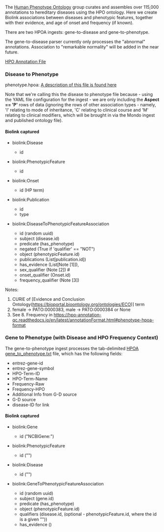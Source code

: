 The [Human Phenotype Ontology](http://human-phenotype-ontology.org) group
curates and assembles over 115,000 annotations to hereditary diseases
using the HPO ontology. Here we create Biolink associations
between diseases and phenotypic features, together with their evidence,
and age of onset and frequency (if known).

There are two HPOA ingests: gene-to-disease and gene-to-phenotype.

The gene-to-disease parser currently only processes the "abnormal" annotations.
Association to "remarkable normality" will be added in the near future.

[HPO Annotation File](http://purl.obolibrary.org/obo/hp/hpoa/phenotype.hpoa)

### Disease to Phenotype

phenotype.hpoa: [A description of this file is found here](https://hpo-annotation-qc.readthedocs.io/en/latest/annotationFormat.html#phenotype-hpoa-format)


Note that we're calling this the disease to phenotype file because - using the YAML file configuration for the ingest -
we are only including the **Aspect == 'P'** rows of data (ignoring the rows of other association types - namely, 
'I' relating to mode of inheritance, 'C' relating to clinical course and 'M' relating to clinical modifiers, 
which will be brought in via the Mondo ingest and published ontology file).

#### Biolink captured

* biolink:Disease
    * id

* biolink:PhenotypicFeature
    * id

* biolink:Onset
    * id (HP term)

* biolink:Publication
    * id
    * type

* biolink:DiseaseToPhenotypicFeatureAssociation
    * id (random uuid)
    * subject (disease.id)
    * predicate (has_phenotype)
    * negated (True if 'qualifier' == "NOT")
    * object (phenotypicFeature.id)
    * publications (List[publication.id])
    * has_evidence (List[Note [1]]),
    * sex_qualifier (Note [2])  # 
    * onset_qualifier (Onset.id)
    * frequency_qualifier (Note [3])

Notes:
1. CURIE of [Evidence and Conclusion Ontology(https://bioportal.bioontology.org/ontologies/ECO)] term
2. female -> PATO:0000383, male -> PATO:0000384 or None
3. See 8. Frequency in https://hpo-annotation-qc.readthedocs.io/en/latest/annotationFormat.html#phenotype-hpoa-format

### Gene to Phenotype (with Disease and HPO Frequency Context)

The gene-to-phenotype ingest processes the tab-delimited [HPOA gene_to_phenotype.txt](http://purl.obolibrary.org/obo/hp/hpoa/genes_to_phenotype.txt) file, which has the following fields:

  - entrez-gene-id
  - entrez-gene-symbol
  - HPO-Term-ID
  - HPO-Term-Name
  - Frequency-Raw
  - Frequency-HPO
  - Additional Info from G-D source
  - G-D source
  - disease-ID for link

#### Biolink captured

* biolink:Gene
    * id ("NCBIGene:<entrez-gene-id>")

* biolink:PhenotypicFeature
    * id ("<HPO-Term-ID>")

* biolink:Disease
    * id ("<disease-ID for link>")

* biolink:GeneToPhenotypicFeatureAssociation
    * id (random uuid)
    * subject (gene.id)
    * predicate (has_phenotype)
    * object (phenotypicFeature.id)
    * qualifiers (disease.id, (optional - phenotypicFeature.id, where the id is a given "<Frequency-HPO term>"))
    * has_evidence (<G-D source name>)
 